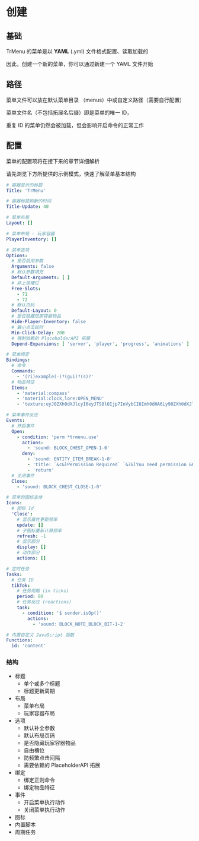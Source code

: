 # 创建

## 基础

TrMenu 的菜单是以 **YAML** \(.yml\) 文件格式配置、读取加载的

因此，创建一个新的菜单，你可以通过新建一个 YAML 文件开始

## 路径

菜单文件可以放在默认菜单目录 （menus）中或自定义路径（需要自行配置）

菜单文件名（不包括拓展名后缀）即是菜单的唯一 ID，

重复 ID 的菜单仍然会被加载，但会影响开启命令的正常工作

## 配置

菜单的配置项将在接下来的章节详细解析

请先浏览下方所提供的示例模式，快速了解菜单基本结构

```yaml
# 容器显示的标题
Title: 'TrMenu'

# 容器标题刷新的时间
Title-Update: 40

# 菜单布局
Layout: []

# 菜单布局 - 玩家容器
PlayerInventory: []

# 菜单选项
Options:
  # 是否启用参数
  Arguments: false
  # 默认参数填充
  Default-Arguments: [ ]
  # 非上锁槽位
  Free-Slots:
    - 71
    - 72
  # 默认页码
  Default-Layout: 0
  # 是否隐藏玩家容器物品
  Hide-Player-Inventory: false
  # 最小点击延时
  Min-Click-Delay: 200
  # 强制依赖的 PlaceholderAPI 拓展
  Depend-Expansions: [ 'server', 'player', 'progress', 'animations' ]

# 菜单绑定
Bindings:
  # 命令
  Commands:
    - '(?i)example(-)?(gui)?(s)?'
  # 物品特征
  Items:
    - 'material:compass'
    - 'material:clock,lore:OPEN_MENU'
    - 'texture:eyJ0ZXh0dXJlcyI6eyJTS0lOIjp7InVybCI6Imh0dHA6Ly90ZXh0dXJlcy5taW5lY3JhZnQubmV0L3RleHR1cmUvNDRmNDUyZDk5OGVhYmFjNDY0MmM2YjBmZTVhOGY0ZTJlNjczZWRjYWUyYTZkZmQ5ZTZhMmU4NmU3ODZlZGFjMCJ9fX0='

# 菜单事件反应
Events:
  # 开启事件
  Open:
    - condition: 'perm *trmenu.use'
      actions:
        - 'sound: BLOCK_CHEST_OPEN-1-0'
      deny:
        - 'sound: ENTITY_ITEM_BREAK-1-0'
        - 'title: `&c&lPermission Required` `&7&lYou need permission &6&ltrmenu.use &7&lto open this menu` 15 20 15'
        - 'return'
  # 关闭事件
  Close:
    - 'sound: BLOCK_CHEST_CLOSE-1-0'

# 菜单的图标主体
Icons:
  # 图标 Id
  'Close':
    # 显示属性更新频率
    update: []
    # 子图标重新计算频率
    refresh: -1
    # 显示部分
    display: []
    # 动作部分
    actions: []

# 定时任务
Tasks:
  # 任务 ID
  tikTok:
    # 任务周期 (in ticks)
    period: 80
    # 任务反应 (reactions)
    task:
      - condition: '$ sender.isOp()'
        actions:
          - 'sound: BLOCK_NOTE_BLOCK_BIT-1-2'

# 内置自定义 JavaScript 函数
Functions:
  id: 'content'

```

### 结构

* 标题
  * 单个或多个标题
  * 标题更新周期
* 布局
  * 菜单布局
  * 玩家容器布局
* 选项
  * 默认补全参数
  * 默认布局页码
  * 是否隐藏玩家容器物品
  * 自由槽位
  * 防频繁点击间隔
  * 需要依赖的 PlaceholderAPI 拓展
* 绑定
  * 绑定正则命令
  * 绑定物品特征
* 事件
  * 开启菜单执行动作
  * 关闭菜单执行动作
* 图标
* 内置脚本
* 周期任务

